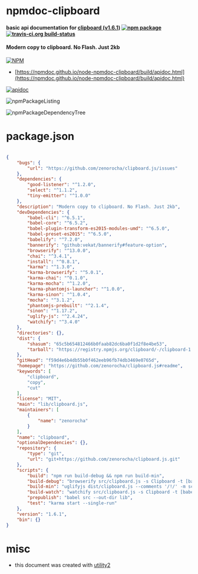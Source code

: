 # npmdoc-clipboard

#### basic api documentation for  [clipboard (v1.6.1)](https://github.com/zenorocha/clipboard.js#readme)  [![npm package](https://img.shields.io/npm/v/npmdoc-clipboard.svg?style=flat-square)](https://www.npmjs.org/package/npmdoc-clipboard) [![travis-ci.org build-status](https://api.travis-ci.org/npmdoc/node-npmdoc-clipboard.svg)](https://travis-ci.org/npmdoc/node-npmdoc-clipboard)

#### Modern copy to clipboard. No Flash. Just 2kb

[![NPM](https://nodei.co/npm/clipboard.png?downloads=true&downloadRank=true&stars=true)](https://www.npmjs.com/package/clipboard)

- [https://npmdoc.github.io/node-npmdoc-clipboard/build/apidoc.html](https://npmdoc.github.io/node-npmdoc-clipboard/build/apidoc.html)

[![apidoc](https://npmdoc.github.io/node-npmdoc-clipboard/build/screenCapture.buildCi.browser.%252Ftmp%252Fbuild%252Fapidoc.html.png)](https://npmdoc.github.io/node-npmdoc-clipboard/build/apidoc.html)

![npmPackageListing](https://npmdoc.github.io/node-npmdoc-clipboard/build/screenCapture.npmPackageListing.svg)

![npmPackageDependencyTree](https://npmdoc.github.io/node-npmdoc-clipboard/build/screenCapture.npmPackageDependencyTree.svg)



# package.json

```json

{
    "bugs": {
        "url": "https://github.com/zenorocha/clipboard.js/issues"
    },
    "dependencies": {
        "good-listener": "^1.2.0",
        "select": "^1.1.2",
        "tiny-emitter": "^1.0.0"
    },
    "description": "Modern copy to clipboard. No Flash. Just 2kb",
    "devDependencies": {
        "babel-cli": "^6.5.1",
        "babel-core": "^6.5.2",
        "babel-plugin-transform-es2015-modules-umd": "^6.5.0",
        "babel-preset-es2015": "^6.5.0",
        "babelify": "^7.2.0",
        "bannerify": "github:vekat/bannerify#feature-option",
        "browserify": "^13.0.0",
        "chai": "^3.4.1",
        "install": "^0.8.1",
        "karma": "^1.3.0",
        "karma-browserify": "^5.0.1",
        "karma-chai": "^0.1.0",
        "karma-mocha": "^1.2.0",
        "karma-phantomjs-launcher": "^1.0.0",
        "karma-sinon": "^1.0.4",
        "mocha": "^3.1.2",
        "phantomjs-prebuilt": "^2.1.4",
        "sinon": "^1.17.2",
        "uglify-js": "^2.4.24",
        "watchify": "^3.4.0"
    },
    "directories": {},
    "dist": {
        "shasum": "65c5b654812466b0faab82dc6ba0f1d2f8e4be53",
        "tarball": "https://registry.npmjs.org/clipboard/-/clipboard-1.6.1.tgz"
    },
    "gitHead": "f59d4e6b4db55b0f462eeb96fb74db3469e0765d",
    "homepage": "https://github.com/zenorocha/clipboard.js#readme",
    "keywords": [
        "clipboard",
        "copy",
        "cut"
    ],
    "license": "MIT",
    "main": "lib/clipboard.js",
    "maintainers": [
        {
            "name": "zenorocha"
        }
    ],
    "name": "clipboard",
    "optionalDependencies": {},
    "repository": {
        "type": "git",
        "url": "git+https://github.com/zenorocha/clipboard.js.git"
    },
    "scripts": {
        "build": "npm run build-debug && npm run build-min",
        "build-debug": "browserify src/clipboard.js -s Clipboard -t [babelify] -p [bannerify --file .banner ] -o dist/clipboard.js",
        "build-min": "uglifyjs dist/clipboard.js --comments '/!/' -m screw_ie8=true -c screw_ie8=true,unused=false -o dist/clipboard.min.js",
        "build-watch": "watchify src/clipboard.js -s Clipboard -t [babelify] -o dist/clipboard.js -v",
        "prepublish": "babel src --out-dir lib",
        "test": "karma start --single-run"
    },
    "version": "1.6.1",
    "bin": {}
}
```



# misc
- this document was created with [utility2](https://github.com/kaizhu256/node-utility2)
